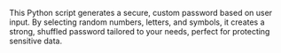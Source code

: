 This Python script generates a secure, custom password based on user input. By selecting random numbers, letters, and symbols, it creates a strong, shuffled password tailored to your needs, perfect for protecting sensitive data.
